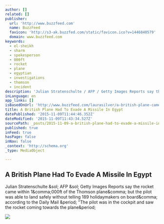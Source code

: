 ```yaml
---
author: []
related: []
publisher:
  url: 'http://www.buzzfeed.com'
  name: BuzzFeed
  favicon: 'http://s3-ak.buzzfed.com/static/favicon.ico?v=1446840579'
  domain: www.buzzfeed.com
keywords:
  - el-sheikh
  - sharm
  - spokesperson
  - 000ft
  - rocket
  - plane
  - egyptian
  - investigations
  - thomson
  - incident
description: 'Julian Stratenschulte / AFP / Getty Images Reports say the rocket came within 1,000ft of the Thomson plane, but the pilot was able to land safely without telling 189 holidaymakers on board, according to the Daily Mail . "The pilot was in the cockpit and saw the rocket coming towards the plane.'
inLanguage: en
app_links: []
isBasedOnUrl: 'http://www.buzzfeed.com/laurasilver/a-british-plane-came-within-1000ft-of-a-missile-reports-say#.fo0xBaBEO'
title: A British Plane Had To Evade A Missile In Egypt
datePublished: '2015-11-09T11:44:46.352Z'
dateModified: '2015-11-09T11:43:34.527Z'
sourcePath: _posts/2015-11-09-a-british-plane-had-to-evade-a-missile-in-egypt.md
published: true
inFeed: true
hasPage: false
inNav: false
_context: 'http://schema.org'
_type: MediaObject

---
```

<article style=""><h1>A British Plane Had To Evade A Missile In Egypt</h1><p>Julian Stratenschulte &amp;sol; AFP &amp;sol; Getty Images Reports say the rocket came within 1&amp;comma;000ft of the Thomson plane&amp;comma; but the pilot was able to land safely without telling 189 holidaymakers on board&amp;comma; according to the Daily Mail &amp;period; "The pilot was in the cockpit and saw the rocket coming towards the plane&amp;period;</p><img src="http://s3-static-ak.buzzfed.com/static/2015-11/9/6/campaign_images/webdr12/a-british-plane-had-to-evade-a-missile-in-egypt-2-16874-1447066843-0_dblbig.jpg" /></article>